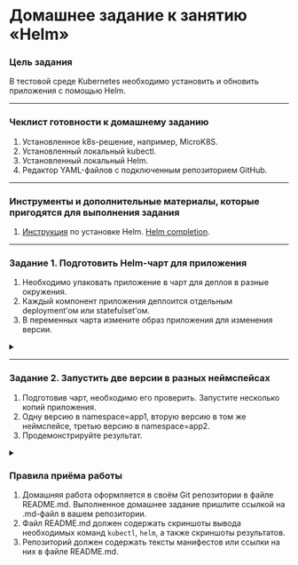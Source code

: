 # Домашнее задание к занятию «Helm»

### Цель задания

В тестовой среде Kubernetes необходимо установить и обновить приложения с помощью Helm.

------

### Чеклист готовности к домашнему заданию

1. Установленное k8s-решение, например, MicroK8S.
2. Установленный локальный kubectl.
3. Установленный локальный Helm.
4. Редактор YAML-файлов с подключенным репозиторием GitHub.

------

### Инструменты и дополнительные материалы, которые пригодятся для выполнения задания

1. [Инструкция](https://helm.sh/docs/intro/install/) по установке Helm. [Helm completion](https://helm.sh/docs/helm/helm_completion/).

------

### Задание 1. Подготовить Helm-чарт для приложения

1. Необходимо упаковать приложение в чарт для деплоя в разные окружения. 
2. Каждый компонент приложения деплоится отдельным deployment’ом или statefulset’ом.
3. В переменных чарта измените образ приложения для изменения версии.

<details>
<summary>

</summary>

```bash
vagrant@vm1:/netology_data/HW13-k8s-05-helm$ helm install my-app app-chart/
NAME: my-app
LAST DEPLOYED: Sun Nov  5 16:58:43 2023
NAMESPACE: default
STATUS: deployed
REVISION: 1
TEST SUITE: None
vagrant@vm1:/netology_data/HW13-k8s-05-helm$ helm list
NAME  	NAMESPACE	REVISION	UPDATED                                	STATUS  	CHART          	APP VERSION
my-app	default  	1       	2023-11-05 16:58:43.322454582 +0000 UTC	deployed	app-chart-0.1.0	1.14.2     

vagrant@vm1:/netology_data/HW13-k8s-05-helm$ cat app-chart/values.yaml 
# Default values for my-app-chart.
# This is a YAML-formatted file.
# Declare variables to be passed into your templates.

replicaCount: 1

image:
  frontend:
    repository: nginx
    # Overrides the image tag whose default is the chart appVersion.
    tag: ""
  backend:
    repository: wbitt/network-multitool
    tag: "latest"

volumes:
  mountPath: /usr/share/nginx/html/
  subPath: index.html

ingress:
  hostname: web.test
  rwtarget: /
  frontPath: /
  backPath: /api
  pathType: Prefix

service:
  port: 80
  targetPort: 80

data:
  index: |
    <!DOCTYPE html>
    <html>
    <head>
    <title>Simple page html!</title>
    </head>
    <body>
    <h1>Welcom to test page!</h1>
    <p>text for example</p>

    <p>text 2 for example</p>

    </body>
    </html>
    
vagrant@vm1:/netology_data/HW13-k8s-05-helm$ cat app-chart/Chart.yaml 
apiVersion: v2
name: app-chart
description: A Helm chart for Kubernetes
type: application
version: 0.1.0
appVersion: "1.14.2"

vagrant@vm1:/netology_data/HW13-k8s-05-helm$ cat app-chart/templates/dep-frontend.yaml 
apiVersion: apps/v1
kind: Deployment
metadata:
  name: dep-frontend-{{ .Release.Name }}
  labels:
    app: dep-frontend-{{ .Release.Name }}
spec:
  replicas: {{ .Values.replicaCount }}
  selector:
    matchLabels:
      app: frontend-{{ .Release.Name }}
  template:
    metadata:
      labels:
        app: frontend-{{ .Release.Name }}
    spec:
      containers:
      - name: frontend-{{ .Release.Name }}
        image: "{{ .Values.image.frontend.repository }}:{{ .Values.image.frontend.tag | default .Chart.AppVersion }}"
        ports:
        - name: http
          containerPort: {{ .Values.service.port }}
          protocol: TCP
        volumeMounts:
        - mountPath: "{{ .Values.volumes.mountPath }}{{ .Values.volumes.subPath }}"
          subPath: {{ .Values.volumes.subPath }}
          name: index-html
      volumes:
      - name: index-html
        configMap:
          name: cm-index
vagrant@vm1:/netology_data/HW13-k8s-05-helm$ cat app-chart/templates/dep-backend.yaml 
apiVersion: apps/v1
kind: Deployment
metadata:
  name: dep-backend-{{ .Release.Name }}
  labels:
    app: dep-backend-{{ .Release.Name }}
spec:
  replicas: {{ .Values.replicaCount }}
  selector:
    matchLabels:
      app: backend-{{ .Release.Name }}
  template:
    metadata:
      labels:
        app: backend-{{ .Release.Name }}
    spec:
      containers:
      - name: backend-{{ .Release.Name }}
        image: "{{ .Values.image.backend.repository }}:{{ .Values.image.backend.tag }}"
        ports:
        - name: http
          containerPort: {{ .Values.service.port }}
          protocol: TCP
vagrant@vm1:/netology_data/HW13-k8s-05-helm$ cat app-chart/templates/service.yaml 
apiVersion: v1
kind: Service
metadata:
  name: frontend-svc-{{ .Release.Name }}
spec:
  selector:
    app: frontend-{{ .Release.Name }}
  ports:
    - name: http
      protocol: TCP
      port: {{ .Values.service.port }}
      targetPort: {{ .Values.service.targetPort }}
---
apiVersion: v1
kind: Service
metadata:
  name: backend-svc-{{ .Release.Name }}
spec:
  selector:
    app: backend-{{ .Release.Name }}
  ports:
    - name: http
      protocol: TCP
      port: {{ .Values.service.port }}
      targetPort: {{ .Values.service.targetPort }}
vagrant@vm1:/netology_data/HW13-k8s-05-helm$ cat app-chart/templates/ingress.yaml 
apiVersion: networking.k8s.io/v1
kind: Ingress
metadata:
  name: ingress-{{ .Release.Name }}
  annotations:
    nginx.ingress.kubernetes.io/rewrite-target: {{ .Values.ingress.rwtarget }}
spec:
  rules:
  - host: {{ .Values.ingress.hostname }}
    http:
      paths:
      - path: {{ .Values.ingress.frontPath }}
        pathType: {{ .Values.ingress.pathType }}
        backend:
          service:
            name: frontend-svc-{{ .Release.Name }}
            port:
              number: {{ .Values.service.port }}
      - path: {{ .Values.ingress.backPath }}
        pathType: {{ .Values.ingress.pathType }}
        backend:
          service:
            name: backend-svc-{{ .Release.Name }}
            port:
              number: {{ .Values.service.port }}
vagrant@vm1:/netology_data/HW13-k8s-05-helm$ cat app-chart/templates/cm-index.yaml 
apiVersion: v1
kind: ConfigMap
metadata:
  name: cm-index-{{ .Release.Name }}
data:
  index.html: "{{ .Values.data.index }}"

vagrant@vm1:/netology_data/HW13-k8s-05-helm$ kubectl get po
NAME                                  READY   STATUS    RESTARTS   AGE
dep-frontend-my-app-8b66db994-qjvxk   1/1     Running   0          12s
dep-backend-my-app-6947cdd5b4-wffpw   1/1     Running   0          12s
vagrant@vm1:/netology_data/HW13-k8s-05-helm$ kubectl get deployments
NAME                  READY   UP-TO-DATE   AVAILABLE   AGE
dep-frontend-my-app   1/1     1            1           19m
dep-backend-my-app    1/1     1            1           19m

```

В переменных чарта измените образ приложения для изменения версии:


```bash
vagrant@vm1:/netology_data/HW13-k8s-05-helm$ helm install my-app1 app-chart/ 
NAME: my-app1
LAST DEPLOYED: Sun Nov  5 18:53:18 2023
NAMESPACE: default
STATUS: deployed
REVISION: 1
TEST SUITE: None
vagrant@vm1:/netology_data/HW13-k8s-05-helm$ helm list
NAME   	NAMESPACE	REVISION	UPDATED                                	STATUS  	CHART          	APP VERSION
my-app 	default  	1       	2023-11-05 18:47:23.886631897 +0000 UTC	deployed	app-chart-0.1.0	1.14.2     
my-app1	default  	1       	2023-11-05 18:53:18.329187696 +0000 UTC	deployed	app-chart-0.1.0	1.16.0    
```

![img_2.png](img_2.png)

[app-chart](app-chart)

</details>

------
### Задание 2. Запустить две версии в разных неймспейсах

1. Подготовив чарт, необходимо его проверить. Запуститe несколько копий приложения.
2. Одну версию в namespace=app1, вторую версию в том же неймспейсе, третью версию в namespace=app2.
3. Продемонстрируйте результат.

<details>
<summary>

</summary>

```bash
vagrant@vm1:/netology_data/HW13-k8s-05-helm$ helm install myapp1 app-chart/ --create-namespace --namespace app1
NAME: myapp1
LAST DEPLOYED: Sun Nov  5 19:56:09 2023
NAMESPACE: app1
STATUS: deployed
REVISION: 1
TEST SUITE: None
vagrant@vm1:/netology_data/HW13-k8s-05-helm$ helm list -n app1
NAME  	NAMESPACE	REVISION	UPDATED                                	STATUS  	CHART          	APP VERSION
myapp1	app1     	1       	2023-11-05 19:56:09.477875692 +0000 UTC	deployed	app-chart-0.1.0	1.16.0     
vagrant@vm1:/netology_data/HW13-k8s-05-helm$ helm install myapp2 app-chart/ --namespace app1
NAME: myapp2
LAST DEPLOYED: Sun Nov  5 19:56:24 2023
NAMESPACE: app1
STATUS: deployed
REVISION: 1
TEST SUITE: None
vagrant@vm1:/netology_data/HW13-k8s-05-helm$ helm list -n app1
NAME  	NAMESPACE	REVISION	UPDATED                                	STATUS  	CHART          	APP VERSION
myapp1	app1     	1       	2023-11-05 19:56:09.477875692 +0000 UTC	deployed	app-chart-0.1.0	1.16.0     
myapp2	app1     	1       	2023-11-05 19:56:24.144880594 +0000 UTC	deployed	app-chart-0.1.0	1.16.0     
vagrant@vm1:/netology_data/HW13-k8s-05-helm$ helm install myapp3 app-chart/ --create-namespace --namespace app2
NAME: myapp3
LAST DEPLOYED: Sun Nov  5 19:56:50 2023
NAMESPACE: app2
STATUS: deployed
REVISION: 1
TEST SUITE: None
vagrant@vm1:/netology_data/HW13-k8s-05-helm$ helm list -n app2
NAME  	NAMESPACE	REVISION	UPDATED                                	STATUS  	CHART          	APP VERSION
myapp3	app2     	1       	2023-11-05 19:56:50.581772511 +0000 UTC	deployed	app-chart-0.1.0	1.16.0     
vagrant@vm1:/netology_data/HW13-k8s-05-helm$ helm list -A
NAME  	NAMESPACE	REVISION	UPDATED                                	STATUS  	CHART          	APP VERSION
myapp1	app1     	1       	2023-11-05 19:56:09.477875692 +0000 UTC	deployed	app-chart-0.1.0	1.16.0     
myapp2	app1     	1       	2023-11-05 19:56:24.144880594 +0000 UTC	deployed	app-chart-0.1.0	1.16.0     
myapp3	app2     	1       	2023-11-05 19:56:50.581772511 +0000 UTC	deployed	app-chart-0.1.0	1.16.0 
```

![img.png](img.png)

![img_1.png](img_1.png)

</details>


### Правила приёма работы

1. Домашняя работа оформляется в своём Git репозитории в файле README.md. Выполненное домашнее задание пришлите ссылкой на .md-файл в вашем репозитории.
2. Файл README.md должен содержать скриншоты вывода необходимых команд `kubectl`, `helm`, а также скриншоты результатов.
3. Репозиторий должен содержать тексты манифестов или ссылки на них в файле README.md.
